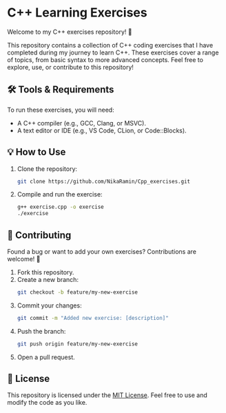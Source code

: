 # C++ Learning Exercises

Welcome to my C++ exercises repository! 🎉

This repository contains a collection of C++ coding exercises that I have completed during my journey to learn C++. These exercises cover a range of topics, from basic syntax to more advanced concepts. Feel free to explore, use, or contribute to this repository!

## 🛠️ Tools & Requirements
To run these exercises, you will need:
- A C++ compiler (e.g., GCC, Clang, or MSVC).
- A text editor or IDE (e.g., VS Code, CLion, or Code::Blocks).

## 💡 How to Use
1. Clone the repository:
   ```bash
   git clone https://github.com/NikaRamin/Cpp_exercises.git
   ```
2. Compile and run the exercise:
   ```bash
   g++ exercise.cpp -o exercise
   ./exercise
   ```

## 🧩 Contributing
Found a bug or want to add your own exercises? Contributions are welcome! 🎉
1. Fork this repository.
2. Create a new branch:
   ```bash
   git checkout -b feature/my-new-exercise
   ```
3. Commit your changes:
   ```bash
   git commit -m "Added new exercise: [description]"
   ```
4. Push the branch:
   ```bash
   git push origin feature/my-new-exercise
   ```
5. Open a pull request.

## 📝 License
This repository is licensed under the [MIT License](LICENSE). Feel free to use and modify the code as you like.

